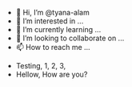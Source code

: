 - 👋 Hi, I’m @tyana-alam
- 👀 I’m interested in ...
- 🌱 I’m currently learning ...
- 💞️ I’m looking to collaborate on ...
- 📫 How to reach me ...

<!---
tyana-alam/tyana-alam is a ✨ special ✨ repository because its `README.md` (this file) appears on your GitHub profile.
You can click the Preview link to take a look at your changes.
--->


- Testing, 1, 2, 3,
- Hellow, How are you? 

<!---
Testing paragraph 
✨
--->
